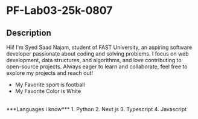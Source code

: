 # PF-Lab03-25k-0807
## Description
Hii! I'm Syed Saad Najam, student of FAST University, an aspiring software developer passionate about coding and solving problems. I focus on web development, data structures, and algorithms, and love contributing to open-source projects. Always eager to learn and collaborate, feel free to explore my projects and reach out!
<br/>
- My Favorite sport is football
- My Favorite Color is White
<br/>
***Languages i know***
1. Python
2. Next js
3. Typescript
4. Javascript
